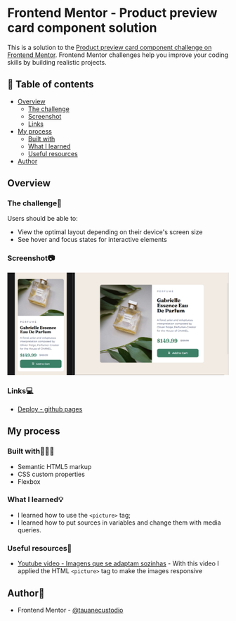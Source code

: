 # Frontend Mentor - Product preview card component solution

This is a solution to the [Product preview card component challenge on Frontend Mentor](https://www.frontendmentor.io/challenges/product-preview-card-component-GO7UmttRfa). Frontend Mentor challenges help you improve your coding skills by building realistic projects. 

## 📑 Table of contents

- [Overview](#overview)
  - [The challenge](#the-challenge)
  - [Screenshot](#screenshot)
  - [Links](#links)
- [My process](#my-process)
  - [Built with](#built-with)
  - [What I learned](#what-i-learned)
  - [Useful resources](#useful-resources)
- [Author](#author)

## Overview

### The challenge🎯

Users should be able to:

- View the optimal layout depending on their device's screen size
- See hover and focus states for interactive elements

### Screenshot📷

![screenshot of the project on desktop and mobile](./screenshot.png)

### Links💻

- [Deploy - github pages](https://tauanecustodio.github.io/frontend_mentor/product_preview_card/)

## My process

### Built with👩🏻‍💻

- Semantic HTML5 markup
- CSS custom properties
- Flexbox

### What I learned💡

- I learned how to use the ```<picture>``` tag;
- I learned how to put sources in variables and change them with media queries.

### Useful resources🔎

- [Youtube video - Imagens que se adaptam sozinhas](https://www.youtube.com/watch?v=cAgkwPWE4hU) - With this video I applied the HTML ```<picture>``` tag to make the images responsive

## Author👤

- Frontend Mentor - [@tauanecustodio](https://www.frontendmentor.io/profile/TauaneCustodio)